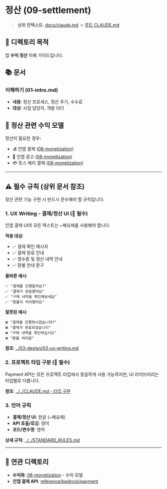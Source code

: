 # 정산 (09-settlement)

> **상위 컨텍스트**: [docs/claude.md](../claude.md) → [루트 CLAUDE.md](../../CLAUDE.md)

## 📌 디렉토리 목적

앱 **수익 정산** 이해 가이드입니다.

## 📚 문서

### 이해하기 (01-intro.md)
- **내용**: 정산 프로세스, 정산 주기, 수수료
- **대상**: 사업 담당자, 개발 리더

## 🎯 정산 관련 수익 모델

정산이 필요한 경우:
- 💰 인앱 결제 ([08-monetization](../08-monetization/))
- 📱 인앱 광고 ([08-monetization](../08-monetization/))
- 💳 토스 페이 결제 ([08-monetization](../08-monetization/))

---

## ⚠️ 필수 규칙 (상위 문서 참조)

정산 관련 기능 구현 시 반드시 준수해야 할 규칙입니다.

### 1. UX Writing - 결제/정산 UI (🔴 필수)

인앱 결제 UI의 모든 텍스트는 ~해요체를 사용해야 합니다.

**적용 대상**:
- ✅ 결제 확인 메시지
- ✅ 결제 완료 안내
- ✅ 영수증 및 정산 내역 안내
- ✅ 환불 안내 문구

**올바른 예시**:
```
✅ "결제를 진행할까요?"
✅ "결제가 완료됐어요"
✅ "구매 내역을 확인해보세요"
✅ "환불이 처리됐어요"
```

**잘못된 예시**:
```
❌ "결제를 진행하시겠습니까?"
❌ "결제가 완료되었습니다"
❌ "구매 내역을 확인하십시오"
❌ "환불 처리됨"
```

**참조**: [../03-design/03-ux-writing.md](../03-design/03-ux-writing.md)

### 2. 프로젝트 타입 구분 (🔴 필수)

Payment API는 모든 프로젝트 타입에서 동일하게 사용 가능하지만, UI 라이브러리는 타입별로 다릅니다.

**참조**: [../../CLAUDE.md - 타입 구분](../../CLAUDE.md#프로젝트-타입-구분-시스템)

### 3. 언어 규칙

- **결제/정산 UI**: 한글 (~해요체)
- **API 호출/로깅**: 영어
- **코드/변수명**: 영어

**상세 규칙**: [../../STANDARD_RULES.md](../../STANDARD_RULES.md)

---

## 🔗 연관 디렉토리

- **수익화**: [08-monetization](../08-monetization/) - 수익 모델
- **인앱 결제 API**: [reference/bedrock/payment](../reference/bedrock/payment/)
